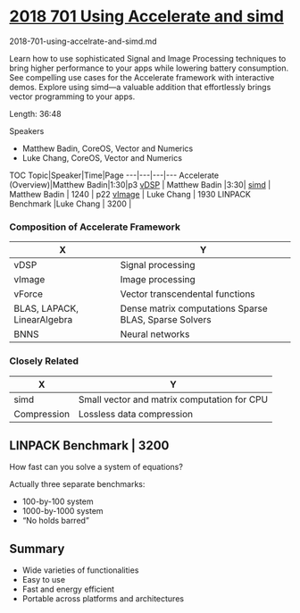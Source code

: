 # [2018 701 Using Accelerate and simd](https://developer.apple.com/videos/play/wwdc2018/701)

2018-701-using-accelrate-and-simd.md

Learn how to use sophisticated Signal and Image Processing techniques to bring higher performance to your apps while lowering battery consumption. See compelling use cases for the Accelerate framework with interactive demos. Explore using simd—a valuable addition that effortlessly brings vector programming to your apps.

Length: 36:48

Speakers

- Matthew Badin, CoreOS, Vector and Numerics 
- Luke Chang, CoreOS, Vector and Numerics

TOC 
Topic|Speaker|Time|Page
---|---|---|---
Accelerate (Overview)|Matthew Badin|1:30|p3
[vDSP](1-vdsp.md) | Matthew Badin |3:30|
[simd](2-simd.md) | Matthew Badin | 1240 | p22
[vImage](3-vimage.md)  | Luke Chang | 1930 
LINPACK Benchmark |Luke Chang | 3200 |


### Composition of Accelerate Framework

X|Y
---|---
vDSP|Signal processing
vImage|Image processing
vForce|Vector transcendental functions
BLAS, LAPACK, LinearAlgebra|Dense matrix computations Sparse BLAS, Sparse Solvers|Sparse matrix computations 
BNNS|Neural networks


### Closely Related

X|Y
---|---
simd|Small vector and matrix computation for CPU 
Compression|Lossless data compression


## LINPACK Benchmark  | 3200 

How fast can you solve a system of equations? 

Actually three separate benchmarks:

- 100-by-100 system 
- 1000-by-1000 system
- “No holds barred”

## Summary

- Wide varieties of functionalities
- Easy to use
- Fast and energy efficient
- Portable across platforms and architectures